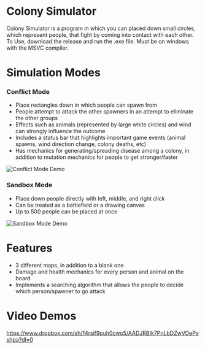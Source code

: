 # Colony Simulator
Colony Simulator is a program in which you can placed down small circles, which represent people, that fight by coming into contact with each other.
To Use, download the release and run the .exe file. Must be on windows with the MSVC compiler.

# Simulation Modes
### Conflict Mode
- Place rectangles down in which people can spawn from
- People attempt to attack the other spawners in an attempt to eliminate the other groups
- Effects such as animals (represented by large white circles) and wind can strongly influence the outcome 
- Includes a status bar that highlights important game events (animal spawns, wind direction change, colony deaths, etc)
- Has mechanics for generating/spreading disease among a colony, in addition to mutation mechanics for people to get stronger/faster

![Conflict Mode Demo](https://github.com/robbiehammond/Simulation/blob/master/GIF%20demos/conflict.gif)

### Sandbox Mode
- Place down people directly with left, middle, and right click
- Can be treated as a battlefield or a drawing canvas
- Up to 500 people can be placed at once

![Sandbox Mode Demo](https://github.com/robbiehammond/Simulation/blob/master/GIF%20demos/sandbox1.gif)

# Features
- 3 different maps, in addition to a blank one
- Damage and health mechanics for every person and animal on the board
- Implements a searching algorithm that allows the people to decide which person/spawner to go attack 

# Video Demos 
https://www.dropbox.com/sh/14rsif9puh0cwo5/AADJRBIk7PnLbDZwVOePxshpa?dl=0
